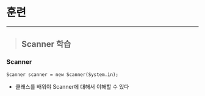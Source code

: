 
# 훈련

-----------------------------------------------------------------------------------------------------------------------------

> ## Scanner 학습

### Scanner
    Scanner scanner = new Scanner(System.in);
- 클래스를 배워야 Scanner에 대해서 이해할 수 있다












